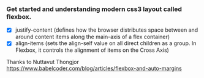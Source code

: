 ### Get started and understanding modern css3 layout called flexbox.

- [x] justify-content (defines how the browser distributes space between and around content items along the main-axis of a flex container)
- [x] align-items (sets the align-self value on all direct children as a group. In Flexbox, it controls the alignment of items on the Cross Axis)

Thanks to Nuttavut Thongjor
https://www.babelcoder.com/blog/articles/flexbox-and-auto-margins
